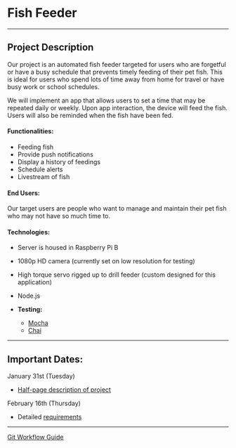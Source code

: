 # Fish Feeder

---

## Project Description
Our project is an automated fish feeder targeted for users who are forgetful or have a busy schedule that prevents timely feeding of their pet fish. This is ideal for users who spend lots of time away from home for travel or have busy work or school schedules. 

We will implement an app that allows users to set a time that may be repeated daily or weekly. Upon app interaction, the device will feed the fish. Users will also be reminded when the fish have been fed. 

#### Functionalities:

- Feeding fish
- Provide push notifications
- Display a history of feedings
- Schedule alerts
- Livestream of fish

#### End Users:

Our target users are people who want to manage and maintain their pet fish who may not have so much time to. 

#### Technologies:

- Server is housed in Raspberry Pi B
- 1080p HD camera (currently set on low resolution for testing)
- High torque servo rigged up to drill feeder (custom designed for this application)
- Node.js
- **Testing:** 
  
  - [Mocha](https://mochajs.org/)
  - [Chai](http://chaijs.com/api/bdd/)

---

## Important Dates:
January 31st (Tuesday)
- [Half-page description of project](https://docs.google.com/document/d/1vjtRJNkYlp7xx6Cyq9gstQOofCKcpTlFORZnBSs70zw/edit)

February 16th (Thursday)
- Detailed [requirements](http://cs.txstate.edu/~rp31/Sample_SRS_ContentsSum09.html)

---
[Git Workflow Guide](https://github.com/CS4398/fishFeeder/wiki/Git-Workflow-Guide)
